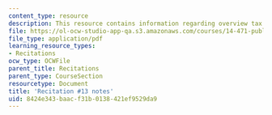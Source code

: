 ```yaml
---
content_type: resource
description: This resource contains information regarding overview tax results.
file: https://ol-ocw-studio-app-qa.s3.amazonaws.com/courses/14-471-public-economics-i-fall-2012/8424e343baacf31b0138421ef9529da9_MIT14_471F12_recnotes13.pdf
file_type: application/pdf
learning_resource_types:
- Recitations
ocw_type: OCWFile
parent_title: Recitations
parent_type: CourseSection
resourcetype: Document
title: 'Recitation #13 notes'
uid: 8424e343-baac-f31b-0138-421ef9529da9
---
```

